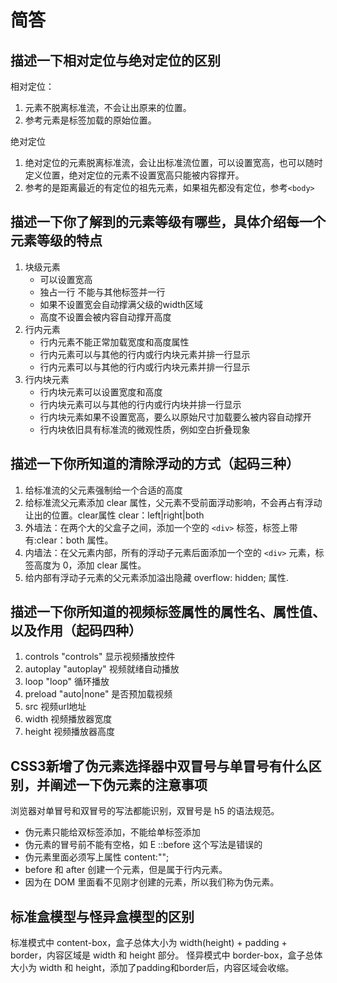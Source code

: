 # 简答

## 描述一下相对定位与绝对定位的区别

相对定位：

1. 元素不脱离标准流，不会让出原来的位置。
2. 参考元素是标签加载的原始位置。

绝对定位

1. 绝对定位的元素脱离标准流，会让出标准流位置，可以设置宽高，也可以随时定义位置，绝对定位的元素不设置宽高只能被内容撑开。
2. 参考的是距离最近的有定位的祖先元素，如果祖先都没有定位，参考`<body>`

## 描述一下你了解到的元素等级有哪些，具体介绍每一个元素等级的特点

1. 块级元素
    - 可以设置宽高
    - 独占一行 不能与其他标签并一行
    - 如果不设置宽会自动撑满父级的width区域
    - 高度不设置会被内容自动撑开高度
2. 行内元素
    - 行内元素不能正常加载宽度和高度属性
    - 行内元素可以与其他的行内或行内块元素并排一行显示
    - 行内元素可以与其他的行内或行内块元素并排一行显示
3. 行内块元素
    - 行内块元素可以设置宽度和高度
    - 行内块元素可以与其他的行内或行内块并排一行显示
    - 行内块元素如果不设置宽高，要么以原始尺寸加载要么被内容自动撑开
    - 行内块依旧具有标准流的微观性质，例如空白折叠现象

## 描述一下你所知道的清除浮动的方式（起码三种）

1. 给标准流的父元素强制给一个合适的高度
2. 给标准流父元素添加 clear 属性，父元素不受前面浮动影响，不会再占有浮动让出的位置。clear属性 clear：left|right|both
3. 外墙法：在两个大的父盒子之间，添加一个空的 `<div>` 标签，标签上带有:clear：both 属性。
4. 内墙法：在父元素内部，所有的浮动子元素后面添加一个空的 `<div>` 元素，标签高度为 0，添加 clear 属性。
5. 给内部有浮动子元素的父元素添加溢出隐藏 overflow: hidden; 属性.

## 描述一下你所知道的视频标签属性的属性名、属性值、以及作用（起码四种）

1. controls  "controls" 显示视频播放控件
2. autoplay  "autoplay" 视频就绪自动播放
3. loop  "loop" 循环播放
4. preload  "auto|none" 是否预加载视频
5. src 视频url地址
6. width 视频播放器宽度
7. height 视频播放器高度

## CSS3新增了伪元素选择器中双冒号与单冒号有什么区别，并阐述一下伪元素的注意事项

浏览器对单冒号和双冒号的写法都能识别，双冒号是 h5 的语法规范。

- 伪元素只能给双标签添加，不能给单标签添加
- 伪元素的冒号前不能有空格，如 E ::before 这个写法是错误的
- 伪元素里面必须写上属性 content:"";
- before 和 after 创建一个元素，但是属于行内元素。
- 因为在 DOM 里面看不见刚才创建的元素，所以我们称为伪元素。

## 标准盒模型与怪异盒模型的区别

标准模式中 content-box，盒子总体大小为 width(height) + padding + border，内容区域是 width 和 height 部分。
怪异模式中 border-box，盒子总体大小为 width 和 height，添加了padding和border后，内容区域会收缩。
